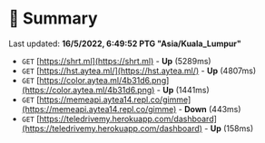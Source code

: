 # 📖 Summary
Last updated: **16/5/2022, 6:49:52 PTG "Asia/Kuala_Lumpur"**

- `GET` [https://shrt.ml](https://shrt.ml) - **Up** (5289ms)
- `GET` [https://hst.aytea.ml/](https://hst.aytea.ml/) - **Up** (4807ms)
- `GET` [https://color.aytea.ml/4b31d6.png](https://color.aytea.ml/4b31d6.png) - **Up** (1441ms)
- `GET` [https://memeapi.aytea14.repl.co/gimme](https://memeapi.aytea14.repl.co/gimme) - **Down** (443ms)
- `GET` [https://teledrivemy.herokuapp.com/dashboard](https://teledrivemy.herokuapp.com/dashboard) - **Up** (158ms)
